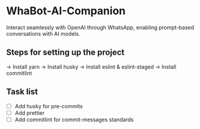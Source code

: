 # WhaBot-AI-Companion

Interact seamlessly with OpenAI through WhatsApp, enabling prompt-based conversations with AI models.


## Steps for setting up the project

-> Install yarn
-> Install husky
-> Install eslint & eslint-staged
-> Install commitlint

## Task list

- [ ] Add husky for pre-commits
- [ ] Add prettier
- [ ] Add commitlint for commit-messages standards

